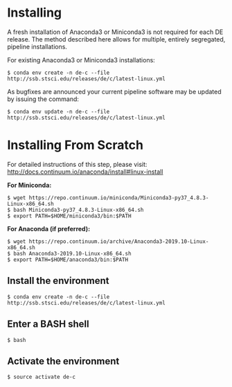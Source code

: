 # Installing

A fresh installation of Anaconda3 or Miniconda3 is not required for each DE release. The method described here allows for multiple, entirely segregated, pipeline installations.

For existing Anaconda3 or Miniconda3 installations:

```
$ conda env create -n de-c --file http://ssb.stsci.edu/releases/de/c/latest-linux.yml
```

As bugfixes are announced your current pipeline software may be updated by issuing the command:

```
$ conda env update -n de-c --file http://ssb.stsci.edu/releases/de/c/latest-linux.yml
```

# Installing From Scratch

For detailed instructions of this step, please visit: http://docs.continuum.io/anaconda/install#linux-install

**For Miniconda:**

```
$ wget https://repo.continuum.io/miniconda/Miniconda3-py37_4.8.3-Linux-x86_64.sh
$ bash Miniconda3-py37_4.8.3-Linux-x86_64.sh
$ export PATH=$HOME/miniconda3/bin:$PATH
```

**For Anaconda (if preferred):**

```
$ wget https://repo.continuum.io/archive/Anaconda3-2019.10-Linux-x86_64.sh
$ bash Anaconda3-2019.10-Linux-x86_64.sh
$ export PATH=$HOME/anaconda3/bin:$PATH
```

## Install the environment

```
$ conda env create -n de-c --file http://ssb.stsci.edu/releases/de/c/latest-linux.yml
```

## Enter a BASH shell

```
$ bash
```

## Activate the environment

```
$ source activate de-c
```
